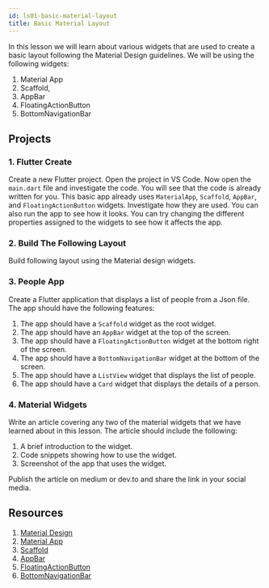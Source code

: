 ```yaml
---
id: ls01-basic-material-layout
title: Basic Material Layout
---
```


In this lesson we will learn about various widgets that are used to create a basic layout following the Material Design guidelines. We will be using the following widgets:

1. Material App
2. Scaffold, 
3. AppBar
4. FloatingActionButton
5. BottomNavigationBar

## Projects

### 1. Flutter Create

Create a new Flutter project. Open the project in VS Code. Now open the `main.dart` file and investigate the code. You will see that the code is already written for you. This basic app already uses `MaterialApp`, `Scaffold`, `AppBar`, and `FloatingActionButton` widgets. Investigate how they are used. You can also run the app to see how it looks. You can try changing the different properties assigned to the widgets to see how it affects the app.

### 2. Build The Following Layout

Build following layout using the Material design widgets.

<!-- TODO image -->

### 3. People App

Create a Flutter application that displays a list of people from a Json file. The app should have the following features:

1. The app should have a `Scaffold` widget as the root widget.
2. The app should have an `AppBar` widget at the top of the screen.
3. The app should have a `FloatingActionButton` widget at the bottom right of the screen.
4. The app should have a `BottomNavigationBar` widget at the bottom of the screen.
5. The app should have a `ListView` widget that displays the list of people.
7. The app should have a `Card` widget that displays the details of a person.

### 4. Material Widgets

Write an article covering any two of the material widgets that we have learned about in this lesson. The article should include the following:

1. A brief introduction to the widget.
2. Code snippets showing how to use the widget.
3. Screenshot of the app that uses the widget.

Publish the article on medium or dev.to and share the link in your social media.

## Resources

1. [Material Design](https://material.io/design/)
2. [Material App](https://api.flutter.dev/flutter/material/MaterialApp-class.html)
3. [Scaffold](https://api.flutter.dev/flutter/material/Scaffold-class.html)
4. [AppBar](https://api.flutter.dev/flutter/material/AppBar-class.html)
5. [FloatingActionButton](https://api.flutter.dev/flutter/material/FloatingActionButton-class.html)
6. [BottomNavigationBar](https://api.flutter.dev/flutter/material/BottomNavigationBar-class.html)